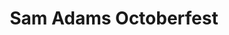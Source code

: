 ---
title: Sam Adams Octoberfest
categories:
  - beer
description: seasonal Sam Adams beer only released in October
type: marzen
price: 4
---
